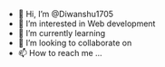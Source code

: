 - 👋 Hi, I’m @Diwanshu1705
- 👀 I’m interested in Web development 
- 🌱 I’m currently learning 
- 💞️ I’m looking to collaborate on
- 📫 How to reach me ...

<!---
Diwanshu1705/Diwanshu1705 is a ✨ special ✨ repository because its `README.md` (this file) appears on your GitHub profile.
You can click the Preview link to take a look at your changes.
--->
